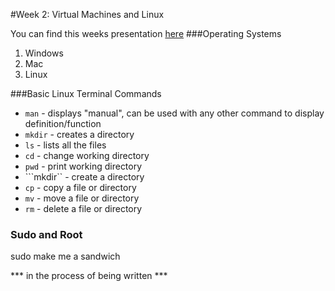 #Week 2: Virtual Machines and Linux

You can find this weeks presentation [here](https://goo.gl/nIRjsJ)
###Operating Systems
1. Windows
2. Mac
3. Linux

###Basic Linux Terminal Commands
* ```man``` - displays "manual", can be used with any other command to display definition/function
* ```mkdir``` - creates a directory
* ```ls``` - lists all the files
* ```cd``` - change working directory
* ```pwd``` - print working directory
* ```mkdir`` - create a directory
* ```cp``` - copy a file or directory
* ```mv``` - move a file or directory
* ```rm``` - delete a file or directory



### Sudo and Root
sudo make me a sandwich



*** in the process of being written ***
